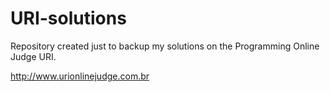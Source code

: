 # URI-solutions
Repository created just to backup my solutions on the Programming Online Judge URI.

http://www.urionlinejudge.com.br
